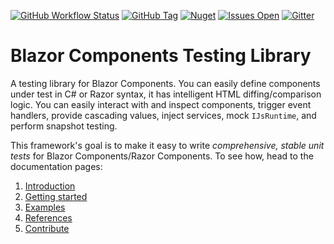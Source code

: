 [![GitHub Workflow Status](https://img.shields.io/github/workflow/status/egil/razor-components-testing-library/CI)](https://github.com/egil/razor-components-testing-library/actions?query=workflow%3ACI)
[![GitHub Tag](https://img.shields.io/github/tag/egil/razor-components-testing-library.svg?style=flat-square)](https://github.com/egil/razor-components-testing-library/releases)
[![Nuget](https://img.shields.io/nuget/vpre/Razor.Components.Testing.Library)](https://www.nuget.org/packages/Razor.Components.Testing.Library/)
[![Issues Open](https://img.shields.io/github/issues/egil/razor-components-testing-library.svg?style=flat-square)](https://github.com/egil/razor-components-testing-library/issues)
[![Gitter](https://badges.gitter.im/razor-components-testing-library/community.svg)](https://gitter.im/razor-components-testing-library/community?utm_source=badge&utm_medium=badge&utm_campaign=pr-badge)

# Blazor Components Testing Library
A testing library for Blazor Components. You can easily define components under test in C# or Razor syntax, it has intelligent HTML diffing/comparison logic. You can easily interact with and inspect components, trigger event handlers, provide cascading values, inject services, mock `IJsRuntime`, and perform snapshot testing.

This framework's goal is to make it easy to write _comprehensive, stable unit tests_ for Blazor Components/Razor Components. To see how, head to the documentation pages:

1. [Introduction](docs)
2. [Getting started](docs/#getting-started)
3. [Examples](docs/#examples)
4. [References](docs/#references)
5. [Contribute](docs/#contribute)
